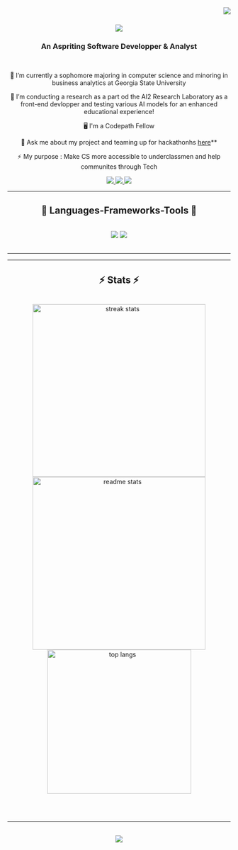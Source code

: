 <img align="right" src="https://visitor-badge.laobi.icu/badge?page_id=Vanohra.Vanohra" />

<h1 align="center">
    <img src="https://readme-typing-svg.herokuapp.com/?font=Righteous&size=35&color=F3A0E6&center=true&vCenter=true&width=500&height=70&duration=4000&lines=Hi+There!+👋;+I'm+Vanohra+Gaspard!;" />
</h1>

<h3 align="center">An Aspriting Software Developper & Analyst</h3>
<br/>

<div align="center">
 
 🔭 I’m currently a sophomore majoring in computer science and minoring in business analytics at Georgia State University
 
 🌱 I’m conducting a research as a part od the AI2 Research Laboratory as a front-end devlopper and testing various AI models for an enhanced educational experience!

 🖥️ I'm a Codepath Fellow 

💬 Ask me about my project and teaming up for hackathonhs [here](https://www.linkedin.com/in/vanohra-gaspard-chrissy/)**

⚡ My purpose : Make CS more accessible to underclassmen and help communites through Tech

 </div>
 
<div align="center"> 
  <a href="mailto:gaspardvanohra@gmail.com">
    <img src="https://img.shields.io/badge/Gmail-333333?style=for-the-badge&logo=gmail&logoColor=red" />
  </a>
  <a href="https://www.linkedin.com/in/vanohra-gaspard-chrissy/" target="_blank">
    <img src="https://img.shields.io/badge/LinkedIn-0077B5?style=for-the-badge&logo=linkedin&logoColor=white" target="_blank" />
  </a>
  <a href="https://github.com/Vanohra" target="_blank">
     <img src="https://img.shields.io/badge/Portfolio-FF5722?style=for-the-badge&logo=todoist&logoColor=white" target="_blank" /> <!-- sqlite, safari, google-chrome are other good icon options -->
  </a>
</div>

 <hr/>
 
<h2 align="center">🫧 Languages-Frameworks-Tools 🫧</h2>
<br/>
<div align="center">
    <img src="https://skillicons.dev/icons?i=react,html,css,vscode,github,figma,javascript" />
    <img src="https://skillicons.dev/icons?i=python,firebase,nextjs,flask" /><br>
</div>

<br/>
<hr/>



<hr/>

<h2 align="center">⚡ Stats ⚡</h2>
<br>
<div align=center>
  <img width=390 src="https://streak-stats.demolab.com/?user=salesp07&count_private=true&theme=react&border_radius=10" alt="streak stats"/>
  <img width=390 src="https://github-readme-stats.vercel.app/api?username=salesp07&show_icons=true&theme=material-palenight&rank_icon=github&border_radius=10" alt="readme stats" />
  <br/>
  <img width=325 align="center" src="https://github-readme-stats.vercel.app/api/top-langs/?username=salesp07&langs_count=8&layout=compact&theme=react&border_radius=10&size_weight=0.5&count_weight=0.5&exclude_repo=github-readme-stats" alt="top langs" />
</div>

<br/><br/>

<hr/>

<br/>

<div align="center">
<img src="https://readme-typing-svg.herokuapp.com/?font=Righteous&size=35&color=F3A0E6&center=true&vCenter=true&width=500&height=70&duration=4000&lines=👋+Stay+in+touch+for+more+updates!;" />
</div>

<br/>

